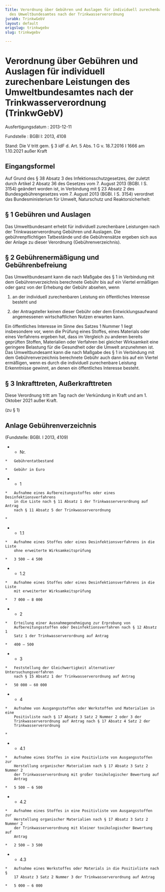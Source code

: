 ```yaml
---
Title: Verordnung über Gebühren und Auslagen für individuell zurechenbare Leistungen
  des Umweltbundesamtes nach der Trinkwasserverordnung
jurabk: TrinkwGebV
layout: default
origslug: trinkwgebv
slug: trinkwgebv

---
```


# Verordnung über Gebühren und Auslagen für individuell zurechenbare Leistungen des Umweltbundesamtes nach der Trinkwasserverordnung (TrinkwGebV)

Ausfertigungsdatum
:   2013-12-11

Fundstelle
:   BGBl I: 2013, 4108

Stand: Die V tritt gem. § 3 idF d. Art. 5 Abs. 1 G v. 18.7.2016 I 1666 am 1.10.2021 außer Kraft

## Eingangsformel

Auf Grund des § 38 Absatz 3 des Infektionsschutzgesetzes, der zuletzt
durch Artikel 2 Absatz 36 des Gesetzes vom 7. August 2013 (BGBl. I S.
3154) geändert worden ist, in Verbindung mit § 23 Absatz 2 des
Bundesgebührengesetzes vom 7. August 2013 (BGBl. I S. 3154) verordnet
das Bundesministerium für Umwelt, Naturschutz und Reaktorsicherheit:


## § 1 Gebühren und Auslagen

Das Umweltbundesamt erhebt für individuell zurechenbare Leistungen
nach der Trinkwasserverordnung Gebühren und Auslagen. Die
gebührenpflichtigen Tatbestände und die Gebührensätze ergeben sich aus
der Anlage zu dieser Verordnung (Gebührenverzeichnis).


## § 2 Gebührenermäßigung und Gebührenbefreiung

Das Umweltbundesamt kann die nach Maßgabe des § 1 in Verbindung mit
dem Gebührenverzeichnis berechnete Gebühr bis auf ein Viertel
ermäßigen oder ganz von der Erhebung der Gebühr absehen, wenn

1.  an der individuell zurechenbaren Leistung ein öffentliches Interesse
    besteht und


2.  der Antragsteller keinen dieser Gebühr oder dem Entwicklungsaufwand
    angemessenen wirtschaftlichen Nutzen erwarten kann.



Ein öffentliches Interesse im Sinne des Satzes 1 Nummer 1 liegt
insbesondere vor, wenn die Prüfung eines Stoffes, eines Materials oder
eines Verfahrens ergeben hat, dass im Vergleich zu anderen bereits
geprüften Stoffen, Materialien oder Verfahren bei gleicher Wirksamkeit
eine geringere Belastung für die Gesundheit oder die Umwelt anzunehmen
ist. Das Umweltbundesamt kann die nach Maßgabe des § 1 in Verbindung
mit dem Gebührenverzeichnis berechnete Gebühr auch dann bis auf ein
Viertel ermäßigen, wenn es durch die individuell zurechenbare Leistung
Erkenntnisse gewinnt, an denen ein öffentliches Interesse besteht.


## § 3 Inkrafttreten, Außerkrafttreten

Diese Verordnung tritt am Tag nach der Verkündung in Kraft und am 1.
Oktober 2021 außer Kraft.

(zu § 1)

## Anlage Gebührenverzeichnis

(Fundstelle: BGBl. I 2013, 4109)


*    *   Nr.

    *   Gebührentatbestand

    *   Gebühr in Euro


*    *   1

    *   Aufnahme eines Aufbereitungsstoffes oder eines Desinfektionsverfahrens
        in die Liste nach § 11 Absatz 1 der Trinkwasserverordnung auf Antrag
        nach § 11 Absatz 5 der Trinkwasserverordnung

    *

*    *   1.1

    *   Aufnahme eines Stoffes oder eines Desinfektionsverfahrens in die Liste
        ohne erweiterte Wirksamkeitsprüfung

    *   3 500 – 4 500


*    *   1.2

    *   Aufnahme eines Stoffes oder eines Desinfektionsverfahrens in die Liste
        mit erweiterter Wirksamkeitsprüfung

    *   7 000 – 8 000


*    *   2

    *   Erteilung einer Ausnahmegenehmigung zur Erprobung von
        Aufbereitungsstoffen oder Desinfektionsverfahren nach § 12 Absatz 1
        Satz 1 der Trinkwasserverordnung auf Antrag

    *   400 – 500


*    *   3

    *   Feststellung der Gleichwertigkeit alternativer Untersuchungsverfahren
        nach § 15 Absatz 1 der Trinkwasserverordnung auf Antrag

    *   50 000 – 60 000


*    *   4

    *   Aufnahme von Ausgangsstoffen oder Werkstoffen und Materialien in eine
        Positivliste nach § 17 Absatz 3 Satz 2 Nummer 2 oder 3 der
        Trinkwasserverordnung auf Antrag nach § 17 Absatz 4 Satz 2 der
        Trinkwasserverordnung

    *

*    *   4.1

    *   Aufnahme eines Stoffes in eine Positivliste von Ausgangsstoffen zur
        Herstellung organischer Materialien nach § 17 Absatz 3 Satz 2 Nummer 2
        der Trinkwasserverordnung mit großer toxikologischer Bewertung auf
        Antrag

    *   5 500 – 6 500


*    *   4.2

    *   Aufnahme eines Stoffes in eine Positivliste von Ausgangsstoffen zur
        Herstellung organischer Materialien nach § 17 Absatz 3 Satz 2 Nummer 2
        der Trinkwasserverordnung mit kleiner toxikologischer Bewertung auf
        Antrag

    *   2 500 – 3 500


*    *   4.3

    *   Aufnahme eines Werkstoffes oder Materials in die Positivliste nach §
        17 Absatz 3 Satz 2 Nummer 3 der Trinkwasserverordnung auf Antrag

    *   5 000 – 6 000



